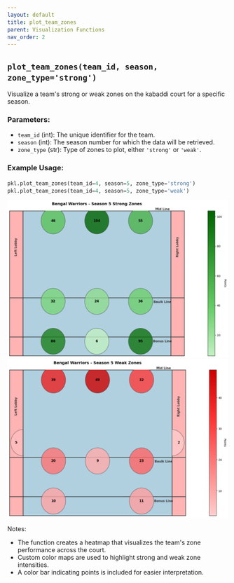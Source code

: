 ```yaml
---
layout: default
title: plot_team_zones
parent: Visualization Functions
nav_order: 2
---
```

## `plot_team_zones(team_id, season, zone_type='strong')`

Visualize a team's strong or weak zones on the kabaddi court for a specific season.

### Parameters:
- `team_id` (int): The unique identifier for the team.
- `season` (int): The season number for which the data will be retrieved.
- `zone_type` (str): Type of zones to plot, either `'strong'` or `'weak'`.

### Example Usage:
```python
pkl.plot_team_zones(team_id=4, season=5, zone_type='strong')
pkl.plot_team_zones(team_id=4, season=5, zone_type='weak')
```

![img_2.png](../assets/images/plotting-fns-outputs/img_2.png)
![img_3.png](../assets/images/plotting-fns-outputs/img_3.png)

Notes:
- The function creates a heatmap that visualizes the team's zone performance across the court.
- Custom color maps are used to highlight strong and weak zone intensities.
- A color bar indicating points is included for easier interpretation.